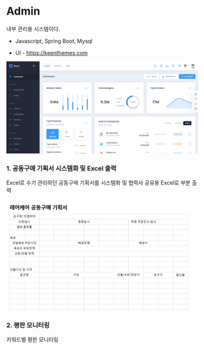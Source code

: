 # Admin

내부 관리용 시스템이다.

- Javascript, Spring Boot, Mysql

- UI - https://keenthemes.com 

![keen](./assets/img/keen.png)

### 1. 공동구매 기획서 시스템화 및 Excel 출력

Excel로 수기 관리하던 공동구매 기획서를 시스템화 및 협력사 공유용 Excel로 부분 출력

![keen](./assets/img/group_purchase.png)


### 2. 평판 모니터링

키워드별 평판 모니터링
